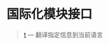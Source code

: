 国际化模块接口
==============

> [t](http://git.oschina.net/gaoxiang/SE-For-ASP/tree/master/Docs/Api/I18N/t.md) &mdash; 翻译指定信息到当前语言